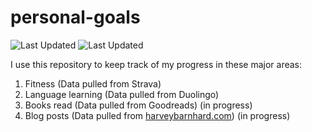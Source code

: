 # personal-goals
![Last Updated](https://img.shields.io/date/1609895449?color=FC4C02&label=Fitness%20Updated&logo=strava)
![Last Updated](https://img.shields.io/date/1609895449?color=7ac70c&label=Language%20Updated&logo=duolingo)

I use this repository to keep track of my progress in these major areas:

1. Fitness (Data pulled from Strava)
2. Language learning (Data pulled from Duolingo)
3. Books read (Data pulled from Goodreads) (in progress)
4. Blog posts (Data pulled from [harveybarnhard.com](https://harveybarnhard.com)) (in progress)
